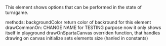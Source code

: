 This element shows options that can be performed in the state of turn/game.

methods:
backgroundColor
	return color of backround for this element
drawCommonOn:
	CHANGE NAME
	for TESTING purpose
	now it only shows itself in playground
drawOnSpartaCanvas
	overriden function, that handles drawing on 	canvas
initialize
	sets elements size (hanled in constants)